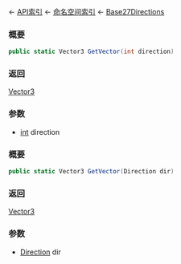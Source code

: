 ← [API索引](Api-Index) ← [命名空间索引](Namespace-Index) ← [Base27Directions](VRageMath.Base27Directions)

### 概要

```csharp
public static Vector3 GetVector(int direction)
```



### 返回

[Vector3](VRageMath.Vector3)



### 参数

* [int](https://docs.microsoft.com/en-us/dotnet/api/System.Int32?view=netframework-4.6) direction
### 概要

```csharp
public static Vector3 GetVector(Direction dir)
```

### 返回

[Vector3](VRageMath.Vector3)

### 参数

* [Direction](VRageMath.Base27Directions+Direction) dir
